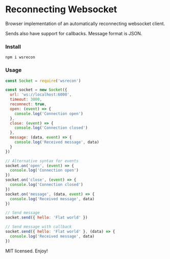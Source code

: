 # Reconnecting Websocket

Browser implementation of an automatically reconnecting websocket client.

Sends also have support for callbacks. Message format is JSON.

### Install
```
npm i wsrecon
```

### Usage

```javascript
const Socket = require('wsrecon')

const socket = new Socket({
  url: 'ws://localhost:6000',
  timeout: 3000,
  reconnect: true,
  open: (event) => {
    console.log('Connection open')
  },
  close: (event) => {
    console.log('Connection closed')
  },
  message: (data, event) => {
    console.log('Received message', data)
  }
})

// Alternative syntax for events
socket.on('open', (event) => {
  console.log('Connection open')
})
socket.on('close', (event) => {
  console.log('Connection closed')
})
socket.on('message', (data, event) => {
  console.log('Received message', data)
})

// Send message
socket.send({ hello: 'Flat world' })

// Send message with callback
socket.send({ hello: 'Flat world' }, (data) => {
  console.log('Received message', data)
})
```
MIT licensed. Enjoy!
